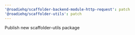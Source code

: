 ```yaml
---
'@roadiehq/scaffolder-backend-module-http-request': patch
'@roadiehq/scaffolder-utils': patch
---
```


Publish new scaffolder-utils package
